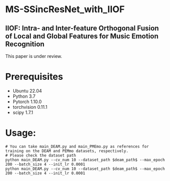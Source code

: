 # MS-SSincResNet_with_IIOF
## IIOF: Intra- and Inter-feature Orthogonal Fusion of Local and Global Features for Music Emotion Recognition
This paper is under review.

# Prerequisites
- Ubuntu 22.04
- Python 3.7
- Pytorch 1.10.0
- torchvision 0.11.1
- scipy 1.7.1

# Usage:
```
# You can take main_DEAM.py and main_PMEmo.py as references for training on the DEAM and PEMmo datasets, respectively.
# Please check the dataset path
python main_DEAM.py --cv_num 10 --dataset_path $deam_path$ --max_epoch 200 --batch_size 4 --init_lr 0.0001
python main_DEAM.py --cv_num 10 --dataset_path $deam_path$ --max_epoch 200 --batch_size 4 --init_lr 0.0001
```
